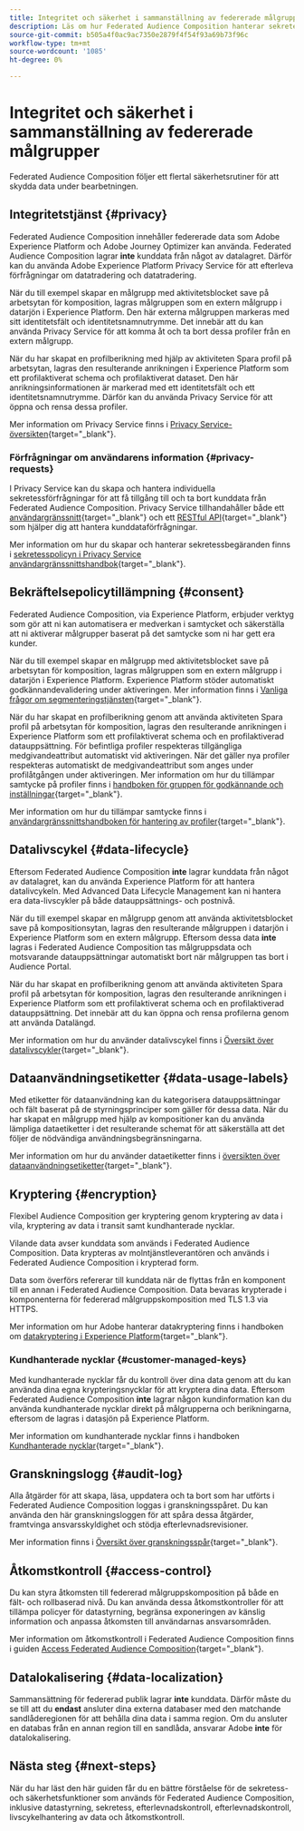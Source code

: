 ```yaml
---
title: Integritet och säkerhet i sammanställning av federerade målgrupper
description: Läs om hur Federated Audience Composition hanterar sekretess och säkerhet för användardata, inklusive funktioner som datastyrning, medgivande, åtkomstkontroll, datakryptering och sekretessefterlevnad.
source-git-commit: b505a4f0ac9ac7350e2879f4f54f93a69b73f96c
workflow-type: tm+mt
source-wordcount: '1085'
ht-degree: 0%

---
```



# Integritet och säkerhet i sammanställning av federerade målgrupper

Federated Audience Composition följer ett flertal säkerhetsrutiner för att skydda data under bearbetningen.

## Integritetstjänst {#privacy}

Federated Audience Composition innehåller federerade data som Adobe Experience Platform och Adobe Journey Optimizer kan använda. Federated Audience Composition lagrar **inte** kunddata från något av datalagret. Därför kan du använda Adobe Experience Platform Privacy Service för att efterleva förfrågningar om datatradering och datatradering.

När du till exempel skapar en målgrupp med aktivitetsblocket save på arbetsytan för komposition, lagras målgruppen som en extern målgrupp i datarjön i Experience Platform. Den här externa målgruppen markeras med sitt identitetsfält och identitetsnamnutrymme. Det innebär att du kan använda Privacy Service för att komma åt och ta bort dessa profiler från en extern målgrupp.

När du har skapat en profilberikning med hjälp av aktiviteten Spara profil på arbetsytan, lagras den resulterande anrikningen i Experience Platform som ett profilaktiverat schema och profilaktiverat dataset. Den här anrikningsinformationen är markerad med ett identitetsfält och ett identitetsnamnutrymme. Därför kan du använda Privacy Service för att öppna och rensa dessa profiler.

Mer information om Privacy Service finns i [Privacy Service-översikten](https://experienceleague.adobe.com/sv/docs/experience-platform/privacy/home){target="_blank"}.

### Förfrågningar om användarens information {#privacy-requests}

I Privacy Service kan du skapa och hantera individuella sekretessförfrågningar för att få tillgång till och ta bort kunddata från Federated Audience Composition. Privacy Service tillhandahåller både ett [användargränssnitt](https://experienceleague.adobe.com/docs/experience-platform/privacy/ui/user-guide.html?lang=sv-SE){target="_blank"} och ett [RESTful API](https://experienceleague.adobe.com/sv/docs/experience-platform/privacy/api/overview){target="_blank"} som hjälper dig att hantera kunddataförfrågningar.

Mer information om hur du skapar och hanterar sekretessbegäranden finns i [sekretesspolicyn i Privacy Service användargränssnittshandbok](https://experienceleague.adobe.com/sv/docs/experience-platform/privacy/ui/user-guide){target="_blank"}.

## Bekräftelsepolicytillämpning {#consent}

Federated Audience Composition, via Experience Platform, erbjuder verktyg som gör att ni kan automatisera er medverkan i samtycket och säkerställa att ni aktiverar målgrupper baserat på det samtycke som ni har gett era kunder.

När du till exempel skapar en målgrupp med aktivitetsblocket save på arbetsytan för komposition, lagras målgruppen som en extern målgrupp i datarjön i Experience Platform. Experience Platform stöder automatiskt godkännandevalidering under aktiveringen. Mer information finns i [Vanliga frågor om segmenteringstjänsten](https://experienceleague.adobe.com/sv/docs/experience-platform/segmentation/faq#consent){target="_blank"}.

När du har skapat en profilberikning genom att använda aktiviteten Spara profil på arbetsytan för komposition, lagras den resulterande anrikningen i Experience Platform som ett profilaktiverat schema och en profilaktiverad datauppsättning. För befintliga profiler respekteras tillgängliga medgivandeattribut automatiskt vid aktiveringen. När det gäller nya profiler respekteras automatiskt de medgivandeattribut som anges under profilåtgången under aktiveringen. Mer information om hur du tillämpar samtycke på profiler finns i [handboken för gruppen för godkännande och inställningar](https://experienceleague.adobe.com/sv/docs/experience-platform/xdm/field-groups/profile/consents){target="_blank"}.

Mer information om hur du tillämpar samtycke finns i [användargränssnittshandboken för hantering av profiler](https://experienceleague.adobe.com/sv/docs/experience-platform/data-governance/policies/user-guide#consent-policy){target="_blank"}.

## Datalivscykel {#data-lifecycle}

Eftersom Federated Audience Composition **inte** lagrar kunddata från något av datalagret, kan du använda Experience Platform för att hantera datalivcykeln. Med Advanced Data Lifecycle Management kan ni hantera era data-livscykler på både datauppsättnings- och postnivå.

När du till exempel skapar en målgrupp genom att använda aktivitetsblocket save på kompositionsytan, lagras den resulterande målgruppen i datarjön i Experience Platform som en extern målgrupp. Eftersom dessa data **inte** lagras i Federated Audience Composition tas målgruppsdata och motsvarande datauppsättningar automatiskt bort när målgruppen tas bort i Audience Portal.

När du har skapat en profilberikning genom att använda aktiviteten Spara profil på arbetsytan för komposition, lagras den resulterande anrikningen i Experience Platform som ett profilaktiverat schema och en profilaktiverad datauppsättning. Det innebär att du kan öppna och rensa profilerna genom att använda Datalängd.

Mer information om hur du använder datalivscykel finns i [Översikt över datalivscykler](https://experienceleague.adobe.com/sv/docs/experience-platform/data-lifecycle/home){target="_blank"}.

## Dataanvändningsetiketter {#data-usage-labels}

Med etiketter för dataanvändning kan du kategorisera datauppsättningar och fält baserat på de styrningsprinciper som gäller för dessa data. När du har skapat en målgrupp med hjälp av kompositioner kan du använda lämpliga dataetiketter i det resulterande schemat för att säkerställa att det följer de nödvändiga användningsbegränsningarna.

Mer information om hur du använder dataetiketter finns i [översikten över dataanvändningsetiketter](https://experienceleague.adobe.com/sv/docs/experience-platform/data-governance/labels/overview){target="_blank"}.

## Kryptering {#encryption}

Flexibel Audience Composition ger kryptering genom kryptering av data i vila, kryptering av data i transit samt kundhanterade nycklar.

Vilande data avser kunddata som används i Federated Audience Composition. Data krypteras av molntjänstleverantören och används i Federated Audience Composition i krypterad form.

Data som överförs refererar till kunddata när de flyttas från en komponent till en annan i Federated Audience Composition. Data bevaras krypterade i komponenterna för federerad målgruppskomposition med TLS 1.3 via HTTPS.

Mer information om hur Adobe hanterar datakryptering finns i handboken om [datakryptering i Experience Platform](https://experienceleague.adobe.com/sv/docs/experience-platform/landing/governance-privacy-security/encryption){target="_blank"}.

### Kundhanterade nycklar {#customer-managed-keys}

Med kundhanterade nycklar får du kontroll över dina data genom att du kan använda dina egna krypteringsnycklar för att kryptera dina data. Eftersom Federated Audience Composition **inte** lagrar någon kundinformation kan du använda kundhanterade nycklar direkt på målgrupperna och berikningarna, eftersom de lagras i datasjön på Experience Platform.

Mer information om kundhanterade nycklar finns i handboken [Kundhanterade nycklar](https://experienceleague.adobe.com/sv/docs/experience-platform/landing/governance-privacy-security/customer-managed-keys/overview){target="_blank"}.

## Granskningslogg {#audit-log}

Alla åtgärder för att skapa, läsa, uppdatera och ta bort som har utförts i Federated Audience Composition loggas i granskningsspåret. Du kan använda den här granskningsloggen för att spåra dessa åtgärder, framtvinga ansvarsskyldighet och stödja efterlevnadsrevisioner.

Mer information finns i [Översikt över granskningsspår](/help/admin/audit-trail.md){target="_blank"}.

## Åtkomstkontroll {#access-control}

Du kan styra åtkomsten till federerad målgruppskomposition på både en fält- och rollbaserad nivå. Du kan använda dessa åtkomstkontroller för att tillämpa policyer för datastyrning, begränsa exponeringen av känslig information och anpassa åtkomsten till användarnas ansvarsområden.

Mer information om åtkomstkontroll i Federated Audience Composition finns i guiden [Access Federated Audience Composition](/help/start/feature-access.md){target="_blank"}.

## Datalokalisering {#data-localization}

Sammansättning för federerad publik lagrar **inte** kunddata. Därför måste du se till att du **endast** ansluter dina externa databaser med den matchande sandlåderegionen för att behålla dina data i samma region. Om du ansluter en databas från en annan region till en sandlåda, ansvarar Adobe **inte** för datalokalisering.

## Nästa steg {#next-steps}

När du har läst den här guiden får du en bättre förståelse för de sekretess- och säkerhetsfunktioner som används för Federated Audience Composition, inklusive datastyrning, sekretess, efterlevnadskontroll, efterlevnadskontroll, livscykelhantering av data och åtkomstkontroll.
